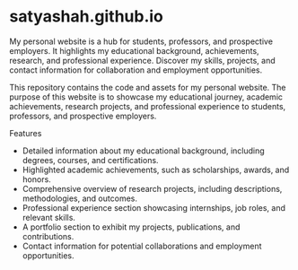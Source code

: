 # satyashah.github.io
My personal website is a hub for students, professors, and prospective employers. It highlights my educational background, achievements, research, and professional experience. Discover my skills, projects, and contact information for collaboration and employment opportunities.


This repository contains the code and assets for my personal website. The purpose of this website is to showcase my educational journey, academic achievements, research projects, and professional experience to students, professors, and prospective employers.

Features
- Detailed information about my educational background, including degrees, courses, and certifications.
- Highlighted academic achievements, such as scholarships, awards, and honors.
- Comprehensive overview of research projects, including descriptions, methodologies, and outcomes.
- Professional experience section showcasing internships, job roles, and relevant skills.
- A portfolio section to exhibit my projects, publications, and contributions.
- Contact information for potential collaborations and employment opportunities.
